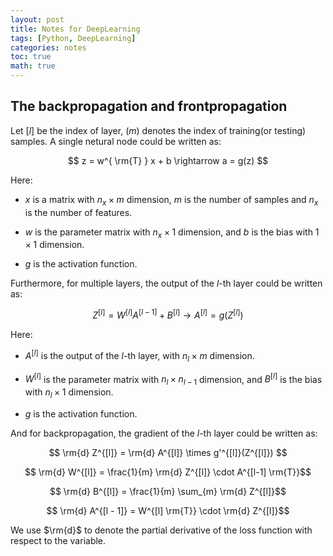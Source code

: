 ```yaml
---
layout: post
title: Notes for DeepLearning
tags: [Python, DeepLearning]
categories: notes
toc: true
math: true
---
```


## The backpropagation and frontpropagation

Let $[l]$ be the index of layer, $(m)$ denotes the index of training(or testing) samples. A single netural node could be written as:

$$ z = w^{ \rm{T} } x + b \rightarrow a = g(z) $$

Here:

- $x$ is a matrix with $n_{x} \times m$ dimension, $m$ is the number of samples and $n_{x}$ is the number of features.

- $w$ is the parameter matrix with $n_{x} \times 1$ dimension, and $b$ is the bias with $1 \times 1$ dimension.

- $g$ is the activation function.

Furthermore, for multiple layers, the output of the $l$-th layer could be written as:

$$ Z^{[l]} = W^{[l]} A^{[l - 1]} + B^{[l]} \rightarrow A^{[l]} = g(Z^{[l]})$$

Here:

- $A^{[l]}$ is the output of the $l$-th layer, with $n_{l} \times m$ dimension.

- $W^{[l]}$ is the parameter matrix with $n_{l} \times n_{l - 1}$ dimension, and $B^{[l]}$ is the bias with $n_{l} \times 1$ dimension.

- $g$ is the activation function.

And for backpropagation, the gradient of the $l$-th layer could be written as:

$$ \rm{d} Z^{[l]} = \rm{d} A^{[l]} \times g'^{[l]}(Z^{[l]}) $$

$$ \rm{d} W^{[l]} = \frac{1}{m} \rm{d} Z^{[l]} \cdot A^{[l-1] \rm{T}}$$

$$ \rm{d} B^{[l]} = \frac{1}{m} \sum_{m} \rm{d} Z^{[l]}$$

$$ \rm{d} A^{[l - 1]} = W^{[l] \rm{T}} \cdot \rm{d} Z^{[l]}$$

We use $\rm{d}$ to denote the partial derivative of the loss function with respect to the variable.

